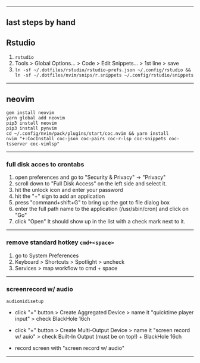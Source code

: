 ___

## last steps by hand

## Rstudio

1. `rstudio`
2. Tools > Global Options... > Code > Edit Snippets... > 1st line <space> > save
3. `ln -sf ~/.dotfiles/rstudio/rstudio-prefs.json ~/.config/rstudio && ln -sf ~/.dotfiles/nvim/snips/r.snippets ~/.config/rstudio/snippets`
___

## neovim
```
gem install neovim
yarn global add neovim
pip3 install neovim
pip3 install pynvim
cd ~/.config/nvim/pack/plugins/start/coc.nvim && yarn install
nvim "+:CocInstall coc-json coc-pairs coc-r-lsp coc-snippets coc-tsserver coc-vimlsp"
```
___

### full disk acces to crontabs

1. open preferences and go to "Security & Privacy" -> "Privacy"
2. scroll down to "Full Disk Access" on the left side and select it.
3. hit the unlock icon and enter your password
4. hit the "+" sign to add an application
5. press "command+shift+G" to bring up the got to file dialog box
6. enter the full path name to the application (/usr/sbin/cron) and click on "Go"
7. click "Open" It should show up in the list with a check mark next to it.
___

### remove standard hotkey `cmd+<space>`

1. go to System Preferences
2. Keyboard > Shortcuts > Spotlight > uncheck
3. Services > map workflow to cmd + space
___

### screenrecord w/ audio

`audiomidisetup`

- click "+" button > Create Aggregated Device > name it "quicktime player input" > check BlackHole 16ch

- click "+" button > Create Multi-Output Device > name it "screen record w/ auio" > check Built-In Output (must be on top!) + BlackHole 16ch

- record screen with "screen record w/ audio"
___
